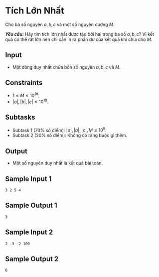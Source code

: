 # Tích Lớn Nhất

Cho ba số nguyên $a,b,c$ và một số nguyên dương $M$. 

***Yêu cầu:*** Hãy tìm tích lớn nhất được tạo bởi hai trong ba số $a,b,c?$ Vì kết quả có thể rất lớn nên chỉ cần in ra phần dư của kết quả khi chia cho $M$.

## Input

- Một dòng duy nhất chứa bốn số nguyên $a, b, c$ và $M$.

## Constraints

- $1≤M≤10^{18}$.
- $|a|,|b|,|c|≤10^{18}$.

## Subtasks

- Subtask $1$ ($70\%$ số điểm): $|a|, |b|, |c|, M \le 10^9$.
- Subtask $2$ ($30\%$ số điểm): Không có ràng buộc gì thêm.

## Output

- Một số nguyên duy nhất là kết quả bài toán.

## Sample Input 1

```
3 2 5 4
```

## Sample Output 1

```
3
```

## Sample Input 2

```
2 -3 -2 100
```

## Sample Output 2

```
6
```

